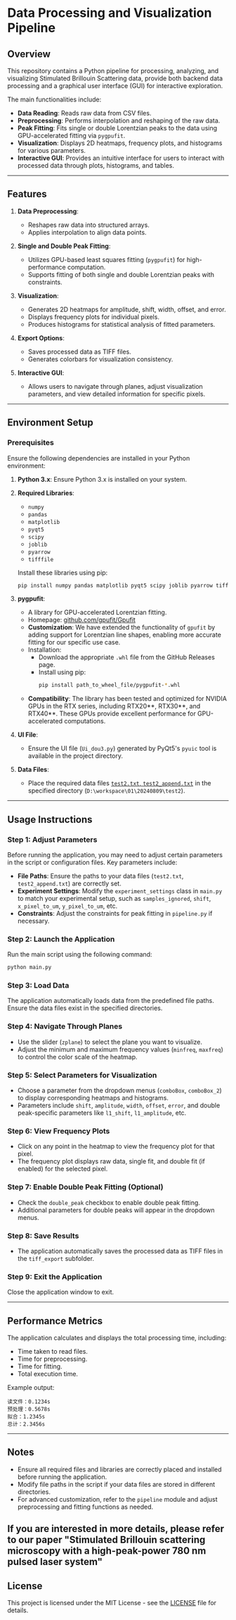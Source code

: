 
# Data Processing and Visualization Pipeline

## Overview

This repository contains a Python pipeline for processing, analyzing, and visualizing Stimulated Brillouin Scattering data, provide both backend data processing and a graphical user interface (GUI) for interactive exploration.

The main functionalities include:
- **Data Reading**: Reads raw data from CSV files.
- **Preprocessing**: Performs interpolation and reshaping of the raw data.
- **Peak Fitting**: Fits single or double Lorentzian peaks to the data using GPU-accelerated fitting via `pygpufit`.
- **Visualization**: Displays 2D heatmaps, frequency plots, and histograms for various parameters.
- **Interactive GUI**: Provides an intuitive interface for users to interact with processed data through plots, histograms, and tables.

---

## Features

1. **Data Preprocessing**:
   - Reshapes raw data into structured arrays.
   - Applies interpolation to align data points.

2. **Single and Double Peak Fitting**:
   - Utilizes GPU-based least squares fitting (`pygpufit`) for high-performance computation.
   - Supports fitting of both single and double Lorentzian peaks with constraints.

3. **Visualization**:
   - Generates 2D heatmaps for amplitude, shift, width, offset, and error.
   - Displays frequency plots for individual pixels.
   - Produces histograms for statistical analysis of fitted parameters.

4. **Export Options**:
   - Saves processed data as TIFF files.
   - Generates colorbars for visualization consistency.

5. **Interactive GUI**:
   - Allows users to navigate through planes, adjust visualization parameters, and view detailed information for specific pixels.

---

## Environment Setup

### Prerequisites

Ensure the following dependencies are installed in your Python environment:

1. **Python 3.x**: Ensure Python 3.x is installed on your system.
2. **Required Libraries**:
   - `numpy`
   - `pandas`
   - `matplotlib`
   - `pyqt5`
   - `scipy`
   - `joblib`
   - `pyarrow`
   - `tifffile`

   Install these libraries using pip:
   ```bash
   pip install numpy pandas matplotlib pyqt5 scipy joblib pyarrow tifffile
   ```

3. **pygpufit**:
   - A library for GPU-accelerated Lorentzian fitting.
   - Homepage: [github.com/gpufit/Gpufit](https://github.com/gpufit/Gpufit)
   - **Customization**: We have extended the functionality of `gpufit` by adding support for Lorentzian line shapes, enabling more accurate fitting for our specific use case.
   - Installation:
     - Download the appropriate `.whl` file from the GitHub Releases page.
     - Install using pip:
       ```bash
       pip install path_to_wheel_file/pygpufit-*.whl
       ```
   - **Compatibility**: The library has been tested and optimized for NVIDIA GPUs in the RTX series, including RTX20**, RTX30**, and RTX40**. These GPUs provide excellent performance for GPU-accelerated computations.

4. **UI File**:
   - Ensure the UI file (`Ui_dou3.py`) generated by PyQt5's `pyuic` tool is available in the project directory.

5. **Data Files**:
   - Place the required data files [`test2.txt`, `test2_append.txt`](https://drive.google.com/drive/folders/1tVx2DgHFOo2KjrC_P-zLX1U4575Du2_R?usp=sharing) in the specified directory (`D:\workspace\01\20240809\test2`).

---

## Usage Instructions

### Step 1: Adjust Parameters

Before running the application, you may need to adjust certain parameters in the script or configuration files. Key parameters include:
- **File Paths**: Ensure the paths to your data files (`test2.txt`, `test2_append.txt`) are correctly set.
- **Experiment Settings**: Modify the `experiment_settings` class in `main.py` to match your experimental setup, such as `samples_ignored`, `shift`, `x_pixel_to_um`, `y_pixel_to_um`, etc.
- **Constraints**: Adjust the constraints for peak fitting in `pipeline.py` if necessary.

### Step 2: Launch the Application

Run the main script using the following command:
```bash
python main.py
```

### Step 3: Load Data

The application automatically loads data from the predefined file paths. Ensure the data files exist in the specified directories.

### Step 4: Navigate Through Planes

- Use the slider (`zplane`) to select the plane you want to visualize.
- Adjust the minimum and maximum frequency values (`minfreq`, `maxfreq`) to control the color scale of the heatmap.

### Step 5: Select Parameters for Visualization

- Choose a parameter from the dropdown menus (`comboBox`, `comboBox_2`) to display corresponding heatmaps and histograms.
- Parameters include `shift`, `amplitude`, `width`, `offset`, `error`, and double peak-specific parameters like `l1_shift`, `l1_amplitude`, etc.

### Step 6: View Frequency Plots

- Click on any point in the heatmap to view the frequency plot for that pixel.
- The frequency plot displays raw data, single fit, and double fit (if enabled) for the selected pixel.

### Step 7: Enable Double Peak Fitting (Optional)

- Check the `double_peak` checkbox to enable double peak fitting.
- Additional parameters for double peaks will appear in the dropdown menus.

### Step 8: Save Results

- The application automatically saves the processed data as TIFF files in the `tiff_export` subfolder.

### Step 9: Exit the Application

Close the application window to exit.

---

## Performance Metrics

The application calculates and displays the total processing time, including:
- Time taken to read files.
- Time for preprocessing.
- Time for fitting.
- Total execution time.

Example output:
```
读文件：0.1234s
预处理：0.5678s
拟合：1.2345s
总计：2.3456s
```

---

## Notes

- Ensure all required files and libraries are correctly placed and installed before running the application.
- Modify file paths in the script if your data files are stored in different directories.
- For advanced customization, refer to the `pipeline` module and adjust preprocessing and fitting functions as needed.

If you are interested in more details, please refer to our paper  "Stimulated Brillouin scattering microscopy with a high-peak-power 780 nm pulsed laser system"  
---

## License

This project is licensed under the MIT License - see the [LICENSE](LICENSE) file for details.
```
